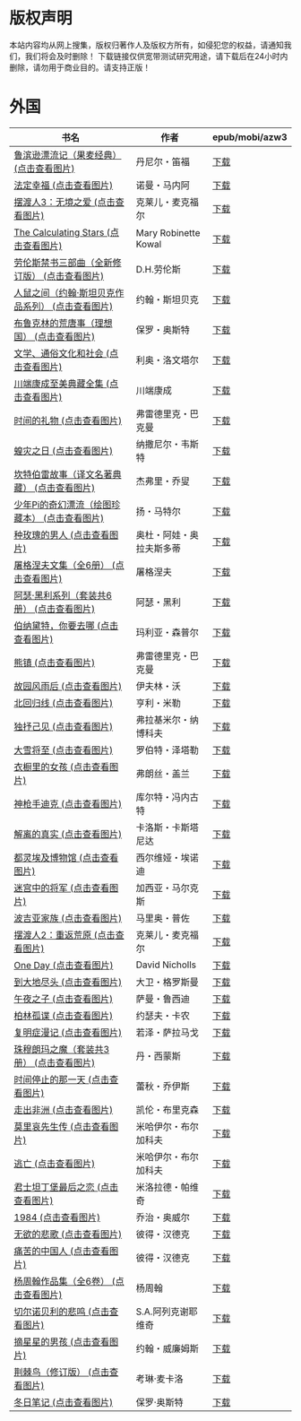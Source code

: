 # 版权声明

本站内容均从网上搜集，版权归著作人及版权方所有，如侵犯您的权益，请通知我们，我们将会及时删除！ 下载链接仅供宽带测试研究用途，请下载后在24小时内删除，请勿用于商业目的。请支持正版！

# 外国

| 书名 | 作者 | epub/mobi/azw3 |
| --- | --- | --- |
| [鲁滨逊漂流记（果麦经典） (点击查看图片)](https://www.dushupai.com/attachment/2024/06/10/dd245fc4e19e9d11.jpg) | 丹尼尔・笛福 | [下载](https://url89.ctfile.com/f/31084289-1357002208-7fa331?p=8866) |
| [法定幸福 (点击查看图片)](https://www.dushupai.com/attachment/2024/06/06/b4bd1c0f77bed929.jpg) | 诺曼・马内阿 | [下载](https://url89.ctfile.com/f/31084289-1357032517-74cfb2?p=8866) |
| [摆渡人3：无境之爱 (点击查看图片)](https://www.dushupai.com/attachment/2024/06/06/e81d1519acf2a60e.jpg) | 克莱儿・麦克福尔 | [下载](https://url89.ctfile.com/f/31084289-1357032103-1db260?p=8866) |
| [The Calculating Stars (点击查看图片)](https://www.dushupai.com/attachment/2024/06/06/57b3d5e677d13e20.jpg) | Mary Robinette Kowal | [下载](https://url89.ctfile.com/f/31084289-1357031923-db707d?p=8866) |
| [劳伦斯禁书三部曲（全新修订版） (点击查看图片)](https://www.dushupai.com/attachment/2024/06/06/accf616270bf571c.jpg) | D.H.劳伦斯 | [下载](https://url89.ctfile.com/f/31084289-1357031536-958b1b?p=8866) |
| [人鼠之间（约翰·斯坦贝克作品系列） (点击查看图片)](https://www.dushupai.com/attachment/2024/06/06/38c98957616e8202.jpg) | 约翰・斯坦贝克 | [下载](https://url89.ctfile.com/f/31084289-1357031245-271805?p=8866) |
| [布鲁克林的荒唐事（理想国） (点击查看图片)](https://www.dushupai.com/attachment/2024/06/06/7f39098f38803d4a.jpg) | 保罗・奥斯特 | [下载](https://url89.ctfile.com/f/31084289-1357031161-0663b4?p=8866) |
| [文学、通俗文化和社会 (点击查看图片)](https://www.dushupai.com/attachment/2024/06/06/7be1453f57f0812a.jpg) | 利奥・洛文塔尔 | [下载](https://url89.ctfile.com/f/31084289-1357030576-bd1f90?p=8866) |
| [川端康成至美典藏全集 (点击查看图片)](https://www.dushupai.com/attachment/2024/06/06/72168bec196f40dd.jpg) | 川端康成 | [下载](https://url89.ctfile.com/f/31084289-1357030369-6372c2?p=8866) |
| [时间的礼物 (点击查看图片)](https://www.dushupai.com/attachment/2024/06/05/460039793c79ed3b.jpg) | 弗雷德里克・巴克曼 | [下载](https://url89.ctfile.com/f/31084289-1357029586-943dca?p=8866) |
| [蝗灾之日 (点击查看图片)](https://www.dushupai.com/attachment/2024/06/05/3bcd0266c0af0137.jpg) | 纳撒尼尔・韦斯特 | [下载](https://url89.ctfile.com/f/31084289-1357029325-063152?p=8866) |
| [坎特伯雷故事（译文名著典藏） (点击查看图片)](https://www.dushupai.com/attachment/2024/06/05/21fac0370e4e81b0.jpg) | 杰弗里・乔叟 | [下载](https://url89.ctfile.com/f/31084289-1357026763-3a2c91?p=8866) |
| [少年Pi的奇幻漂流（绘图珍藏本） (点击查看图片)](https://www.dushupai.com/attachment/2024/06/05/f82c4d9375bbbd1e.jpg) | 扬・马特尔 | [下载](https://url89.ctfile.com/f/31084289-1357025671-79cdcc?p=8866) |
| [种玫瑰的男人 (点击查看图片)](https://www.dushupai.com/attachment/2024/06/05/d8da696755383a55.jpg) | 奥杜・阿娃・奥拉夫斯多蒂 | [下载](https://url89.ctfile.com/f/31084289-1357025083-feb78a?p=8866) |
| [屠格涅夫文集（全6册） (点击查看图片)](https://www.dushupai.com/attachment/2024/06/05/8b9e2579b2776399.jpg) | 屠格涅夫 | [下载](https://url89.ctfile.com/f/31084289-1357025002-6ad075?p=8866) |
| [阿瑟·黑利系列（套装共6册） (点击查看图片)](https://www.dushupai.com/attachment/2024/06/05/26b7816eadd059d6.jpg) | 阿瑟・黑利 | [下载](https://url89.ctfile.com/f/31084289-1357024852-a25776?p=8866) |
| [伯纳黛特，你要去哪 (点击查看图片)](https://www.dushupai.com/attachment/2024/06/05/935fe74ea36fea94.jpg) | 玛利亚・森普尔 | [下载](https://url89.ctfile.com/f/31084289-1357024531-bf243b?p=8866) |
| [熊镇 (点击查看图片)](https://www.dushupai.com/attachment/2024/06/04/a1f12013ec9029a0.jpg) | 弗雷德里克・巴克曼 | [下载](https://url89.ctfile.com/f/31084289-1357024174-567c22?p=8866) |
| [故园风雨后 (点击查看图片)](https://www.dushupai.com/attachment/2024/06/04/c61dd4e29cbde818.jpg) | 伊夫林・沃 | [下载](https://url89.ctfile.com/f/31084289-1357024093-fba3b7?p=8866) |
| [北回归线 (点击查看图片)](https://www.dushupai.com/attachment/2024/06/04/d2d1b3c35d407eaa.jpg) | 亨利・米勒 | [下载](https://url89.ctfile.com/f/31084289-1357023901-5575f9?p=8866) |
| [独抒己见 (点击查看图片)](https://www.dushupai.com/attachment/2024/06/04/782a0c067f0cac4a.jpg) | 弗拉基米尔・纳博科夫 | [下载](https://url89.ctfile.com/f/31084289-1357023283-fe22ec?p=8866) |
| [大雪将至 (点击查看图片)](https://www.dushupai.com/attachment/2024/06/04/1ba4d17af0b207ef.jpg) | 罗伯特・泽塔勒 | [下载](https://url89.ctfile.com/f/31084289-1357022254-844fb9?p=8866) |
| [衣橱里的女孩 (点击查看图片)](https://www.dushupai.com/attachment/2024/06/04/ff5252df3ad01d77.jpg) | 弗朗丝・盖兰 | [下载](https://url89.ctfile.com/f/31084289-1357021819-929df9?p=8866) |
| [神枪手迪克 (点击查看图片)](https://www.dushupai.com/attachment/2024/06/04/216a14ceff86a815.jpg) | 库尔特・冯内古特 | [下载](https://url89.ctfile.com/f/31084289-1357021288-92f5e6?p=8866) |
| [解离的真实 (点击查看图片)](https://www.dushupai.com/attachment/2024/06/03/4e5c2ccb66fb810a.jpg) | 卡洛斯・卡斯塔尼达 | [下载](https://url89.ctfile.com/f/31084289-1357019611-2b333c?p=8866) |
| [都灵埃及博物馆 (点击查看图片)](https://www.dushupai.com/attachment/2024/06/03/aa2457c0387f419e.jpg) | 西尔维娅・埃诺迪  | [下载](https://url89.ctfile.com/f/31084289-1357018774-d1f92e?p=8866) |
| [迷宫中的将军 (点击查看图片)](https://www.dushupai.com/attachment/2024/06/03/5af1fd521aa47d8a.jpg) | 加西亚・马尔克斯 | [下载](https://url89.ctfile.com/f/31084289-1357016203-716374?p=8866) |
| [波吉亚家族 (点击查看图片)](https://www.dushupai.com/attachment/2024/06/03/d7b386bb2bc189ac.jpg) | 马里奥・普佐 | [下载](https://url89.ctfile.com/f/31084289-1357016059-1a1324?p=8866) |
| [摆渡人2：重返荒原 (点击查看图片)](https://www.dushupai.com/attachment/2024/06/03/41f8231ddae7c473.jpg) | 克莱儿・麦克福尔 | [下载](https://url89.ctfile.com/f/31084289-1357015192-9058db?p=8866) |
| [One Day (点击查看图片)](https://www.dushupai.com/attachment/2024/06/03/971d94c3d6188391.jpg) | David Nicholls | [下载](https://url89.ctfile.com/f/31084289-1357015183-e28af6?p=8866) |
| [到大地尽头 (点击查看图片)](https://www.dushupai.com/attachment/2024/06/03/889cd8019c3e97aa.jpg) | 大卫・格罗斯曼 | [下载](https://url89.ctfile.com/f/31084289-1357015066-bcbe3d?p=8866) |
| [午夜之子 (点击查看图片)](https://www.dushupai.com/attachment/2024/06/03/28764d98903213c9.jpg) | 萨曼・鲁西迪 | [下载](https://url89.ctfile.com/f/31084289-1357014967-759eef?p=8866) |
| [柏林孤谍 (点击查看图片)](https://www.dushupai.com/attachment/2024/06/03/12bbfc02340211e4.jpg) | 约瑟夫・卡农 | [下载](https://url89.ctfile.com/f/31084289-1357014952-b3c01e?p=8866) |
| [复明症漫记 (点击查看图片)](https://www.dushupai.com/attachment/2024/06/03/279d67e12f14dafc.jpg) | 若泽・萨拉马戈 | [下载](https://url89.ctfile.com/f/31084289-1357014748-8511f3?p=8866) |
| [珠穆朗玛之魔（套装共3册） (点击查看图片)](https://www.dushupai.com/attachment/2024/06/03/36519941023742c0.jpg) | 丹・西蒙斯 | [下载](https://url89.ctfile.com/f/31084289-1357014637-ae4341?p=8866) |
| [时间停止的那一天 (点击查看图片)](https://www.dushupai.com/attachment/2024/06/03/22e010cb860ebc65.jpg) | 蕾秋・乔伊斯 | [下载](https://url89.ctfile.com/f/31084289-1357014655-debad3?p=8866) |
| [走出非洲 (点击查看图片)](https://www.dushupai.com/attachment/2024/06/03/4fc889085007ef0d.jpg) | 凯伦・布里克森 | [下载](https://url89.ctfile.com/f/31084289-1357014577-f2fe26?p=8866) |
| [莫里哀先生传 (点击查看图片)](https://www.dushupai.com/attachment/2024/06/02/174303e945ce03e2.jpg) | 米哈伊尔・布尔加科夫 | [下载](https://url89.ctfile.com/f/31084289-1357013956-e85b77?p=8866) |
| [逃亡 (点击查看图片)](https://www.dushupai.com/attachment/2024/06/02/4dfc0d07447c90c9.jpg) | 米哈伊尔・布尔加科夫 | [下载](https://url89.ctfile.com/f/31084289-1357013950-1259d9?p=8866) |
| [君士坦丁堡最后之恋 (点击查看图片)](https://www.dushupai.com/attachment/2024/06/02/16ce5d5d9d2f67d1.jpg) | 米洛拉德・帕维奇 | [下载](https://url89.ctfile.com/f/31084289-1357013839-6df24f?p=8866) |
| [1984 (点击查看图片)](https://www.dushupai.com/attachment/2024/06/02/505fa2641d1ce30f.jpg) | 乔治・奥威尔 | [下载](https://url89.ctfile.com/f/31084289-1357013032-d786be?p=8866) |
| [无欲的悲歌 (点击查看图片)](https://www.dushupai.com/attachment/2024/06/02/d0cd666e854c6983.jpg) | 彼得・汉德克 | [下载](https://url89.ctfile.com/f/31084289-1357013011-411202?p=8866) |
| [痛苦的中国人 (点击查看图片)](https://www.dushupai.com/attachment/2024/06/02/0495f072661913ef.jpg) | 彼得・汉德克 | [下载](https://url89.ctfile.com/f/31084289-1357012993-90c384?p=8866) |
| [杨周翰作品集（全6卷） (点击查看图片)](https://www.dushupai.com/attachment/2024/06/02/10a6b3ef52ff3640.jpg) | 杨周翰 | [下载](https://url89.ctfile.com/f/31084289-1357012693-67e2e6?p=8866) |
| [切尔诺贝利的悲鸣 (点击查看图片)](https://www.dushupai.com/attachment/2024/06/02/9218f3b0de54b789.jpg) | S.A.阿列克谢耶维奇 | [下载](https://url89.ctfile.com/f/31084289-1357012672-6ac582?p=8866) |
| [摘星星的男孩 (点击查看图片)](https://www.dushupai.com/attachment/2024/06/02/4d59e57cd689168b.jpg) | 约翰・威廉姆斯 | [下载](https://url89.ctfile.com/f/31084289-1357012597-1eeee3?p=8866) |
| [荆棘鸟（修订版） (点击查看图片)](https://www.dushupai.com/attachment/2024/06/01/4fb344434d75bcc3.jpg) | 考琳·麦卡洛 | [下载](https://url89.ctfile.com/f/31084289-1357006825-1516bb?p=8866) |
| [冬日笔记 (点击查看图片)](https://www.dushupai.com/attachment/2024/06/01/e511ba5fde85ae9f.jpg) | 保罗·奥斯特 | [下载](https://url89.ctfile.com/f/31084289-1357006726-faa615?p=8866) |
